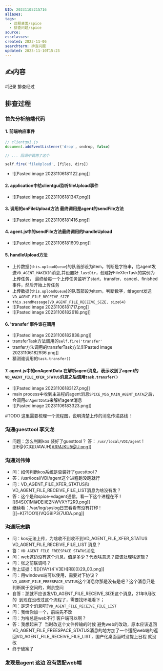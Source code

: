 ```yaml
---
UID: 20231105215716
aliases: 
tags:
  - 远程桌面/spice
  - 排查问题/spice
source: 
cssclasses: 
created: 2023-11-06
searchterm: 排查问题
updated: 2023-11-10T15:23
---
```


## ✍内容

#记录 排查经过

## 排查过程

### 首先分析前端代码

#### 1. 前端响应事件
```js
// clientgui.js
document.addEventListener('drop', ondrop, false)

// ... 回调中调用了这个

self.fire('fileUpload', [files, dirs])

```

* ![[Pasted image 20231106181122.png]]
#### 2. application中给clientgui监听fileUpload事件
* ![[Pasted image 20231106181347.png]]

#### 3. 调用的onFileUpload方法 最终调用是agent的sendFile方法
* ![[Pasted image 20231106181416.png]]

#### 4. agent.js中的sendFile方法最终调用的handleUpload
* ![[Pasted image 20231106181609.png]]


#### 5. handleUpload方法
* 上传数据(`this.uploadQueue`)的队首部设为item，判断是字符串，给agent发送`VD_AGENT_MAKEDIR`消息,并设置好`_lastDir`，创建好FileXferTask的实例为上传任务， 最终给每一个上传任务监听了start、transfer、cancel、finished事件，然后开始上传任务
* 上传数据(`this.uploadQueue`)的队首部设为item，判断数字，给agent发送`VD_AGENT_FILE_RECEIVE_SIZE`
* `this.sendMessage(VD_AGENT_FILE_RECEIVE_SIZE, size64)`
* ![[Pasted image 20231106181717.png]]
* ![[Pasted image 20231106182618.png]]

#### 6. 'transfer'事件谁在调用
* ![[Pasted image 20231106182838.png]]
* transferTask方法调用的`self.fire('transfer'`
* tranfer方法调用的transferTask方法![[Pasted image 20231106182936.png]]
* 猜测谁调用的`task.transfer()`

#### 7. agent.js中的onAgentData 在解析agent消息，表示收到了agent的`VD_AGENT_FILE_XFER_STATUS`消息之后调用`task.transfer()`
* ![[Pasted image 20231106183127.png]]
* main process中收到主进程的agent消息`SPICE_MSG_MAIN_AGENT_DATA`之后，会调用`onAgentData`来解析agent消息
* ![[Pasted image 20231106183323.png]]

#TODO 这里需要梳理一个流程图，说明清楚上传的消息传递路线！

### 沟通guesttool 李文龙

* 问题：怎么判断kos 装好了guesttool？
 答： `/usr/local/VDI/agent`
![[IE@{C]Q[UAWJH)ARMJKU5@U.png]]


### 沟通刘伟帅
* 问：如何判断kos系统是否装好了guesttool？
* 答：/usr/local/VDI/agent这个进程跑没跑就行
* 问：VD_AGENT_FILE_XFER_STATUS和VD_AGENT_FILE_RECEIVE_FILE_LIST消息为啥没有发？
* 答：这个是和spice-vdagent通信，看一下这个进程在不
![[64S)X1M@DEI)E2NWVXYF2R9.png]]
* 继续看：/var/log/syslog日志看看有没有打印
![[[~K(71OO1}}VQG9IP3{7UDA.png]]
### 沟通阮志鹏

* 问：kos无法上传，为啥收不到收不到VD_AGENT_FILE_XFER_STATUS  VD_AGENT_FILE_RECEIVE_FILE_LIST 消息？
* 答：`VD_AGENT_FILE_FREESPACE_STATUS`消息
* 问：web这边没有这个消息，值是多少？代表啥意思？应该处理啥逻辑？
* 问：张之前联调吗？
* 附上证据：![[}[YAY}4`V3EH[RB]0}29_00.png]]
* 问：用windows端可以使用，需要对下协议？`VD_AGENT_FILE_FREESPACE_STATUS`这个消息你那是没有是吧？这个消息只是判断属于空间的，剩余空间
* 自答：那就不应该发VD_AGENT_FILE_RECEIVE_SIZE这个消息，21年9月改的  到现在没改过这个流程了，需要找环境看下；
* 问：是这个消息吧?`VD_AGENT_FILE_RECEIVE_FILE_LIST`
* 问：我给你加一个，前端先不改
* 问：为啥总是web不行 客户端可以啊？
* 答：我想起来了  当时改这个文件传输的时候 避免web的改动，原本应该返回VD_AGENT_FILE_FREESPACE_STATUS消息的地方加了一个适配web端的返回VD_AGENT_FILE_RECEIVE_FILE_LIST，国产化桌面当时没提上日程 就没改
* 终于破案了



### 发现是agent 这边 没有适配web端

